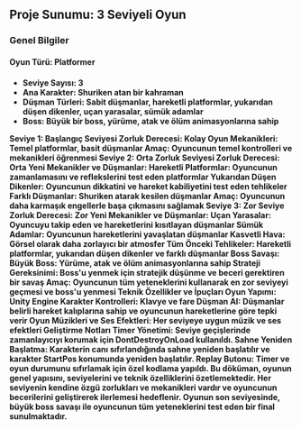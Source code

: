 <H2>Proje Sunumu: 3 Seviyeli Oyun</H2>
<H3>Genel Bilgiler</H3>
<H4>Oyun Türü: Platformer<H4>
<ul>
<li>Seviye Sayısı: 3</li>
<li>Ana Karakter: Shuriken atan bir kahraman</li>
<li>Düşman Türleri: Sabit düşmanlar, hareketli platformlar, yukarıdan düşen dikenler, uçan yarasalar, sümük adamlar</li>
<li>Boss: Büyük bir boss, yürüme, atak ve ölüm animasyonlarına sahip</li>
</ul>
Seviye 1: Başlangıç Seviyesi
Zorluk Derecesi: Kolay
Oyun Mekanikleri: Temel platformlar, basit düşmanlar
Amaç: Oyuncunun temel kontrolleri ve mekanikleri öğrenmesi
Seviye 2: Orta Zorluk Seviyesi
Zorluk Derecesi: Orta
Yeni Mekanikler ve Düşmanlar:
Hareketli Platformlar: Oyuncunun zamanlamasını ve reflekslerini test eden platformlar
Yukarıdan Düşen Dikenler: Oyuncunun dikkatini ve hareket kabiliyetini test eden tehlikeler
Farklı Düşmanlar: Shuriken atarak kesilen düşmanlar
Amaç: Oyuncunun daha karmaşık engellerle başa çıkmasını sağlamak
Seviye 3: Zor Seviye
Zorluk Derecesi: Zor
Yeni Mekanikler ve Düşmanlar:
Uçan Yarasalar: Oyuncuyu takip eden ve hareketlerini kısıtlayan düşmanlar
Sümük Adamlar: Oyuncunun hareketlerini yavaşlatan düşmanlar
Kasvetli Hava: Görsel olarak daha zorlayıcı bir atmosfer
Tüm Önceki Tehlikeler: Hareketli platformlar, yukarıdan düşen dikenler ve farklı düşmanlar
Boss Savaşı:
Büyük Boss: Yürüme, atak ve ölüm animasyonlarına sahip
Strateji Gereksinimi: Boss'u yenmek için stratejik düşünme ve beceri gerektiren bir savaş
Amaç: Oyuncunun tüm yeteneklerini kullanarak en zor seviyeyi geçmesi ve boss'u yenmesi
Teknik Özellikler ve İpuçları
Oyun Yapımı: Unity Engine
Karakter Kontrolleri: Klavye ve fare
Düşman AI: Düşmanlar belirli hareket kalıplarına sahip ve oyuncunun hareketlerine göre tepki verir
Oyun Müzikleri ve Ses Efektleri: Her seviyeye uygun müzik ve ses efektleri
Geliştirme Notları
Timer Yönetimi: Seviye geçişlerinde zamanlayıcıyı korumak için DontDestroyOnLoad kullanıldı.
Sahne Yeniden Başlatma: Karakterin canı sıfırlandığında sahne yeniden başlatılır ve karakter StartPos konumunda yeniden başlatılır.
Replay Butonu: Timer ve oyun durumunu sıfırlamak için özel kodlama yapıldı.
Bu döküman, oyunun genel yapısını, seviyelerini ve teknik özelliklerini özetlemektedir. Her seviyenin kendine özgü zorlukları ve mekanikleri vardır ve oyuncunun becerilerini geliştirerek ilerlemesi hedeflenir. Oyunun son seviyesinde, büyük boss savaşı ile oyuncunun tüm yeteneklerini test eden bir final sunulmaktadır.
